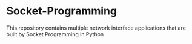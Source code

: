 # Socket-Programming
This repository contains multiple network interface applications that are built by Socket Programming in Python
